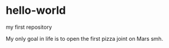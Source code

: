 # hello-world
my first repository

My only goal in life is to open the first pizza joint on Mars smh.
